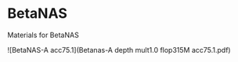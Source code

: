 # BetaNAS
Materials for BetaNAS

![BetaNAS-A acc75.1](Betanas-A depth mult1.0 flop315M acc75.1.pdf)
